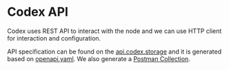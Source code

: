 # Codex API

 Codex uses REST API to interact with the node and we can use HTTP client for interaction and configuration.

 API specification can be found on the [api.codex.storage](https://api.codex.storage) and it is generated based on [openapi.yaml](https://github.com/codex-storage/nim-codex/blob/master/openapi.yaml). We also generate a [Postman Collection](https://api.codex.storage/postman.json).

